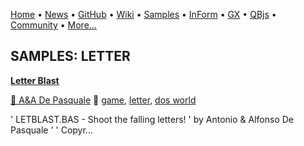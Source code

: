 [Home](https://qb64.com) • [News](../news.md) • [GitHub](https://github.com/QB64Official/qb64) • [Wiki](https://github.com/QB64Official/qb64/wiki) • [Samples](../samples.md) • [InForm](../inform.md) • [GX](../gx.md) • [QBjs](../qbjs.md) • [Community](../community.md) • [More...](../more.md)

## SAMPLES: LETTER

**[Letter Blast](letter-blast/index.md)**

[🐝 A&A De Pasquale](a&a-de-pasquale.md) 🔗 [game](game.md), [letter](letter.md), [dos world](dos-world.md)

'   LETBLAST.BAS - Shoot the falling letters! '      by Antonio & Alfonso De Pasquale ' '   Copyr...
